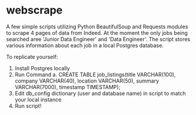 # webscrape

A few simple scripts utilizing Python BeautifulSoup and Requests modules to scrape 4 pages of data from Indeed.
At the moment the only jobs being searched aree 'Junior Data Engineer' and 'Data Engineer'.
The script stores various information about each job in a local Postgres database.

To replicate yourself:
  1. Install Postgres locally
  2. Run Command
    a. CREATE TABLE job_listings(title VARCHAR(100), company VARCHAR(40), 
        location VARCHAR(50), summary VARCHAR(7000), timestamp TIMESTAMP);
  3. Edit db_config dictionary (user and database name) in script to match your local instance
  4. Run script!
